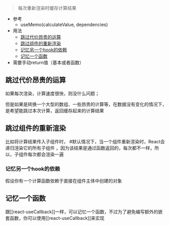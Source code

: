 >每次重新渲染时缓存计算结果

- 参考
	- useMemo(calculateValue, dependencies)
- 用法
	- [跳过代价昂贵的运算](#跳过代价昂贵的运算)
	- [跳过组件的重新渲染](#跳过组件的重新渲染)
	- [记忆另一个hook的依赖](#记忆另一个hook的依赖)
	- [记忆一个函数](#记忆一个函数)
- 需要手动return值（基本或者函数）


## 跳过代价昂贵的运算

如果每次渲染，计算速度很快，则没什么问题；

但是如果是转换一个大型的数组、一些昂贵的计算等，在数据没有变化的情况下，是希望能跳过本次计算，返回缓存起来的计算结果

## 跳过组件的重新渲染

比如将计算结果传入子组件时， #默认情况下，当一个组件重新渲染时，React会递归渲染它的所有子组件 ，因为该结果是通过函数返回的，每次都不一样，所以，子组件每次都会渲染一遍


### 记忆另一个hook的依赖

假设你有一个计算函数依赖于直接在组件主体中创建的对象


## 记忆一个函数

跟[[react-useCallback]]一样，可以记忆一个函数，不过为了避免编写额外的嵌套函数，你可以使用[[react-useCallback]]来实现